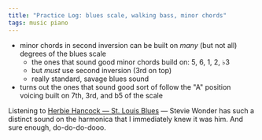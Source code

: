 ```yaml
---
title: "Practice Log: blues scale, walking bass, minor chords"
tags: music piano
---
```


- minor chords in second inversion can be built on _many_ (but not all) degrees of the blues scale
  - the ones that sound good minor chords build on: 5, 6, 1, 2, ♭3
  - but _must_ use second inversion (3rd on top)
  - really standard, savage blues sound
- turns out the ones that sound good sort of follow the "A" position voicing built on 7th, 3rd, and b5 of the scale

Listening to [Herbie Hancock — St. Louis Blues](https://youtu.be/HzpYpg1eoCs) — Stevie Wonder has such a distinct sound on the harmonica that I immediately knew it was him. And sure enough, do-do-do-dooo.
